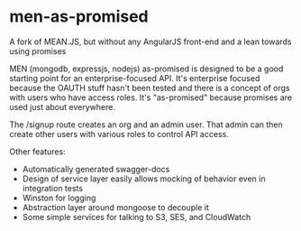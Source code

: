 # men-as-promised
A fork of MEAN.JS, but without any AngularJS front-end and a lean towards using promises

MEN (mongodb, expressjs, nodejs) as-promised is designed to be a good starting point for an enterprise-focused API. It's enterprise focused because the OAUTH stuff hasn't been tested and there is a concept of orgs with users who have access roles. It's "as-promised" because promises are used just about everywhere.

The /signup route creates an org and an admin user. That admin can then create other users with various roles to control API access.

Other features:
 - Automatically generated swagger-docs
 - Design of service layer easily allows mocking of behavior even in integration tests
 - Winston for logging
 - Abstraction layer around mongoose to decouple it
 - Some simple services for talking to S3, SES, and CloudWatch
